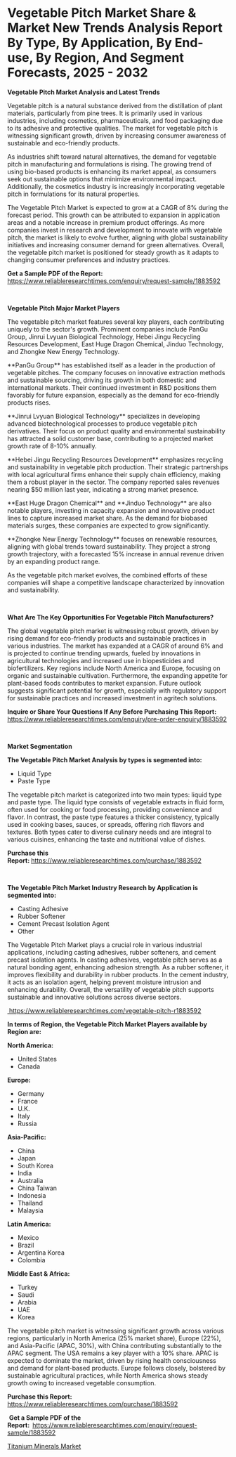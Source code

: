 <p><h1>Vegetable Pitch Market Share & Market New Trends Analysis Report By Type, By Application, By End-use, By Region, And Segment Forecasts, 2025 - 2032</h1></p><p><strong>Vegetable Pitch Market Analysis and Latest Trends</strong></p>
<p><p>Vegetable pitch is a natural substance derived from the distillation of plant materials, particularly from pine trees. It is primarily used in various industries, including cosmetics, pharmaceuticals, and food packaging due to its adhesive and protective qualities. The market for vegetable pitch is witnessing significant growth, driven by increasing consumer awareness of sustainable and eco-friendly products. </p><p>As industries shift toward natural alternatives, the demand for vegetable pitch in manufacturing and formulations is rising. The growing trend of using bio-based products is enhancing its market appeal, as consumers seek out sustainable options that minimize environmental impact. Additionally, the cosmetics industry is increasingly incorporating vegetable pitch in formulations for its natural properties.</p><p>The Vegetable Pitch Market is expected to grow at a CAGR of 8% during the forecast period. This growth can be attributed to expansion in application areas and a notable increase in premium product offerings. As more companies invest in research and development to innovate with vegetable pitch, the market is likely to evolve further, aligning with global sustainability initiatives and increasing consumer demand for green alternatives. Overall, the vegetable pitch market is positioned for steady growth as it adapts to changing consumer preferences and industry practices.</p></p>
<p><strong>Get a Sample PDF of the Report:&nbsp;</strong> <a href="https://www.reliableresearchtimes.com/enquiry/request-sample/1883592?utm_campaign=3518&utm_medium=2&utm_source=Github&utm_content=ia&utm_term=02042025&utm_id=vegetable-pitch">https://www.reliableresearchtimes.com/enquiry/request-sample/1883592</a></p>
<p>&nbsp;</p>
<p><strong>Vegetable Pitch Major Market Players</strong></p>
<p><p>The vegetable pitch market features several key players, each contributing uniquely to the sector's growth. Prominent companies include PanGu Group, Jinrui Lvyuan Biological Technology, Hebei Jingu Recycling Resources Development, East Huge Dragon Chemical, Jinduo Technology, and Zhongke New Energy Technology. </p><p>**PanGu Group** has established itself as a leader in the production of vegetable pitches. The company focuses on innovative extraction methods and sustainable sourcing, driving its growth in both domestic and international markets. Their continued investment in R&D positions them favorably for future expansion, especially as the demand for eco-friendly products rises.</p><p>**Jinrui Lvyuan Biological Technology** specializes in developing advanced biotechnological processes to produce vegetable pitch derivatives. Their focus on product quality and environmental sustainability has attracted a solid customer base, contributing to a projected market growth rate of 8-10% annually. </p><p>**Hebei Jingu Recycling Resources Development** emphasizes recycling and sustainability in vegetable pitch production. Their strategic partnerships with local agricultural firms enhance their supply chain efficiency, making them a robust player in the sector. The company reported sales revenues nearing $50 million last year, indicating a strong market presence.</p><p>**East Huge Dragon Chemical** and **Jinduo Technology** are also notable players, investing in capacity expansion and innovative product lines to capture increased market share. As the demand for biobased materials surges, these companies are expected to grow significantly.</p><p>**Zhongke New Energy Technology** focuses on renewable resources, aligning with global trends toward sustainability. They project a strong growth trajectory, with a forecasted 15% increase in annual revenue driven by an expanding product range.</p><p>As the vegetable pitch market evolves, the combined efforts of these companies will shape a competitive landscape characterized by innovation and sustainability.</p></p>
<p>&nbsp;</p>
<p><strong>What Are The Key Opportunities For Vegetable Pitch Manufacturers?</strong></p>
<p><p>The global vegetable pitch market is witnessing robust growth, driven by rising demand for eco-friendly products and sustainable practices in various industries. The market has expanded at a CAGR of around 6% and is projected to continue trending upwards, fueled by innovations in agricultural technologies and increased use in biopesticides and biofertilizers. Key regions include North America and Europe, focusing on organic and sustainable cultivation. Furthermore, the expanding appetite for plant-based foods contributes to market expansion. Future outlook suggests significant potential for growth, especially with regulatory support for sustainable practices and increased investment in agritech solutions.</p></p>
<p><strong>Inquire or Share Your Questions If Any Before Purchasing This Report:</strong> <a href="https://www.reliableresearchtimes.com/enquiry/pre-order-enquiry/1883592?utm_campaign=3518&utm_medium=2&utm_source=Github&utm_content=ia&utm_term=02042025&utm_id=vegetable-pitch">https://www.reliableresearchtimes.com/enquiry/pre-order-enquiry/1883592</a></p>
<p>&nbsp;</p>
<p><strong>Market Segmentation</strong></p>
<p><strong>The Vegetable Pitch Market Analysis by types is segmented into:</strong></p>
<p><ul><li>Liquid Type</li><li>Paste Type</li></ul></p>
<p><p>The vegetable pitch market is categorized into two main types: liquid type and paste type. The liquid type consists of vegetable extracts in fluid form, often used for cooking or food processing, providing convenience and flavor. In contrast, the paste type features a thicker consistency, typically used in cooking bases, sauces, or spreads, offering rich flavors and textures. Both types cater to diverse culinary needs and are integral to various cuisines, enhancing the taste and nutritional value of dishes.</p></p>
<p><strong>Purchase this Report:&nbsp;</strong><a href="https://www.reliableresearchtimes.com/purchase/1883592?utm_campaign=3518&utm_medium=2&utm_source=Github&utm_content=ia&utm_term=02042025&utm_id=vegetable-pitch">https://www.reliableresearchtimes.com/purchase/1883592</a></p>
<p>&nbsp;</p>
<p><strong>The Vegetable Pitch Market Industry Research by Application is segmented into:</strong></p>
<p><ul><li>Casting Adhesive</li><li>Rubber Softener</li><li>Cement Precast Isolation Agent</li><li>Other</li></ul></p>
<p><p>The Vegetable Pitch Market plays a crucial role in various industrial applications, including casting adhesives, rubber softeners, and cement precast isolation agents. In casting adhesives, vegetable pitch serves as a natural bonding agent, enhancing adhesion strength. As a rubber softener, it improves flexibility and durability in rubber products. In the cement industry, it acts as an isolation agent, helping prevent moisture intrusion and enhancing durability. Overall, the versatility of vegetable pitch supports sustainable and innovative solutions across diverse sectors.</p></p>
<p><a href="https://www.reliableresearchtimes.com/vegetable-pitch-r1883592?utm_campaign=3518&utm_medium=2&utm_source=Github&utm_content=ia&utm_term=02042025&utm_id=vegetable-pitch">&nbsp;https://www.reliableresearchtimes.com/vegetable-pitch-r1883592</a></p>
<p><strong>In terms of Region, the Vegetable Pitch Market Players available by Region are:</strong></p>
<p>
    <p> <strong> North America: </strong>
        <ul>
            <li>United States</li>
            <li>Canada</li>
        </ul>
        </p> 
    <p> <strong> Europe: </strong>
        <ul>
            <li>Germany</li>
            <li>France</li>
            <li>U.K.</li>
            <li>Italy</li>
            <li>Russia</li>
        </ul>
        </p> 
    <p> <strong> Asia-Pacific: </strong>
        <ul>
            <li>China</li>
            <li>Japan</li>
            <li>South Korea</li>
            <li>India</li>
            <li>Australia</li>
            <li>China Taiwan</li>
            <li>Indonesia</li>
            <li>Thailand</li>
            <li>Malaysia</li>
        </ul>
        </p> 
    <p> <strong> Latin America: </strong>
        <ul>
            <li>Mexico</li>
            <li>Brazil</li>
            <li>Argentina Korea</li>
            <li>Colombia</li>
        </ul>
        </p> 
    <p> <strong> Middle East & Africa: </strong>
        <ul>
            <li>Turkey</li>
            <li>Saudi</li>
            <li>Arabia</li>
            <li>UAE</li>
            <li>Korea</li>
        </ul>
    </p>
    </p>
<p><p>The vegetable pitch market is witnessing significant growth across various regions, particularly in North America (25% market share), Europe (22%), and Asia-Pacific (APAC, 30%), with China contributing substantially to the APAC segment. The USA remains a key player with a 10% share. APAC is expected to dominate the market, driven by rising health consciousness and demand for plant-based products. Europe follows closely, bolstered by sustainable agricultural practices, while North America shows steady growth owing to increased vegetable consumption.</p></p>
<p><strong>Purchase this Report: </strong><a href="https://www.reliableresearchtimes.com/purchase/1883592?utm_campaign=3518&utm_medium=2&utm_source=Github&utm_content=ia&utm_term=02042025&utm_id=vegetable-pitch">https://www.reliableresearchtimes.com/purchase/1883592</a></p>
<p>&nbsp;<strong>Get a Sample PDF of the Report:&nbsp;&nbsp;</strong><a href="https://www.reliableresearchtimes.com/enquiry/request-sample/1883592?utm_campaign=3518&utm_medium=2&utm_source=Github&utm_content=ia&utm_term=02042025&utm_id=vegetable-pitch">https://www.reliableresearchtimes.com/enquiry/request-sample/1883592</a></p>
<p><strong></strong></p>
<p><p><a href="https://github.com/eymermanda0p/Market-Research-Report-List-1/blob/main/titanium-minerals-market.md?utm_campaign=3518&utm_medium=2&utm_source=Github&utm_content=ia&utm_term=02042025&utm_id=vegetable-pitch">Titanium Minerals Market</a></p></p>
